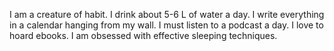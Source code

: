 I am a creature of habit. I drink about 5-6 L of water a day. I write everything in a calendar hanging from my wall. I must listen to a podcast a day. I love to hoard ebooks. I am obsessed with effective sleeping techniques. 